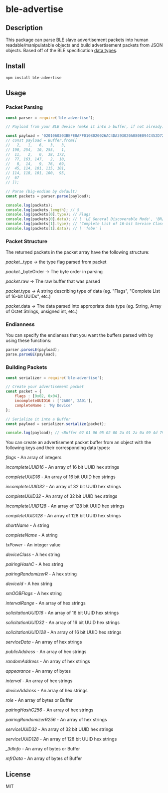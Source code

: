 # ble-advertise

## Description

This package can parse BLE slave advertisement packets into human readable/manipulatable objects and build advertisement packets from JSON objects. Based off of the BLE specification [data types](https://www.bluetooth.com/specifications/assigned-numbers/generic-access-profile).

## Install

```
npm install ble-advertise
```

## Usage

### Packet Parsing

```.js
const parser = require('ble-advertise');

// Payload from your BLE device (make it into a buffer, if not already)

const payload = '0201060303BEFE0AFF010B020026AC4DA393020A080E094C452D72657365727665645F43';
// const payload = Buffer.from([
//   2,   1,   6,   3,   3,
// 190, 254,  10, 255,   1,
//  11,   2,   0,  38, 172,
//  77, 163, 147,   2,  10,
//   8,  14,   9,  76,  69,
//  45, 114, 101, 115, 101,
// 114, 118, 101, 100,  95,
//  67
// ]);

// Parse (big-endian by default)
const packets = parser.parse(payload);

console.log(packats);
console.log(packets.length); // 5
console.log(packets[0].type); // Flags
console.log(packets[0].data); // [ 'LE General Discoverable Mode', 'BR/EDR Not Supported' ]
console.log(packets[1].type); // 'Complete List of 16-bit Service Class UUIDs'
console.log(packets[1].data); // [ 'febe' ]
```

### Packet Structure

The returned packets in the packet array have the following structure:

*packet*._type -> the type flag parsed from packet

*packet*._byteOrder -> The byte order in parsing

*packet*.raw -> The raw buffer that was parsed

*packet*.type -> A string describing type of data (eg. "Flags", "Complete List of 16-bit UUIDs", etc.)

*packet*.data -> The data parsed into appropriate data type (eg. String, Array of Octet Strings, unsigned int, etc.)

### Endianness

You can specify the endianess that you want the buffers parsed with by using these functions:

```.js
parser.parseLE(payload);
parse.parseBE(payload);
```

### Building Packets

```.js
const serializer = require('ble-advertise');

// Create your advertisement packet
const packet = {
	flags : [0x02, 0x04],
	incompleteUUID16 : ['2A00','2A01'],
	completeName : 'My Device'
};

// Serialize it into a Buffer
const payload = serializer.serialize(packet);

console.log(payload); // <Buffer 02 01 06 05 02 00 2a 01 2a 0a 09 4d 79 20 44 65 76 69 63 65>
```

You can create an advertisement packet buffer from an object with the following keys and their corresponding data types:

*flags* - An array of integers

*incompleteUUID16* - An array of 16 bit UUID hex strings

*completeUUID16* - An array of 16 bit UUID hex strings

*incompleteUUID32* - An array of 32 bit UUID hex strings

*completeUUID32* - An array of 32 bit UUID hex strings

*incompleteUUID128* - An array of 128 bit UUID hex strings

*completeUUID128* - An array of 128 bit UUID hex strings

*shortName* - A string

*completeName* - A string

*txPower* - An integer value

*deviceClass* - A hex string

*pairingHashC* - A hex string

*pairingRandomizerR* - A hex string

*deviceId* - A hex string

*smOOBFlags* - A hex string

*intervalRange* - An array of hex strings

*solicitationUUID16* - An array of 16 bit UUID hex strings

*solicitationUUID32* - An array of 16 bit UUID hex strings

*solicitationUUID128* - An array of 16 bit UUID hex strings

*serviceData* - An array of hex strings

*publicAddress* - An array of hex strings

*randomAddress* - An array of hex strings

*appearance* - An array of bytes

*interval* - An array of hex strings

*deviceAddress* - An array of hex strings

*role* - An array of bytes or Buffer

*pairingHashC256* - An array of hex strings

*pairingRandomizerR256* - An array of hex strings

*serviceUUID32* - An array of 32 bit UUID hex strings

*serviceUUID128* - An array of 128 bit UUID hex strings

*_3dInfo* - An array of bytes or Buffer

*mfrData* - An array of bytes of Buffer

## License

MIT
